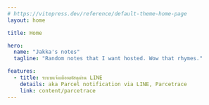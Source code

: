 ```yaml
---
# https://vitepress.dev/reference/default-theme-home-page
layout: home

title: Home

hero:
  name: "Jakka's notes"
  tagline: "Random notes that I want hosted. Wow that rhymes."

features:
  - title: ระบบแจ้งเตือนพัสดุผ่าน LINE
    details: aka Parcel notification via LINE, Parcetrace
    link: content/parcetrace
---
```


